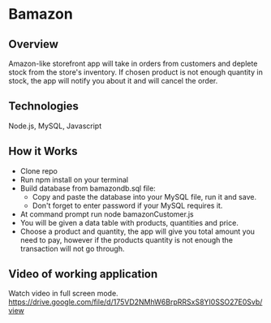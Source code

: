 # Bamazon

## Overview
Amazon-like storefront app will take in orders from customers and deplete stock from the store's inventory. If chosen product is not enough quantity in stock, the app will notify you about it and will cancel the order. 

## Technologies
Node.js, MySQL, Javascript

## How it Works
- Clone repo
- Run npm install on your terminal
- Build database from bamazondb.sql file: 
    - Copy and paste the database into your MySQL file, run it and save.
    - Don't forget to enter password if your MySQL requires it.
- At command prompt run node bamazonCustomer.js
- You will be given a data table with products, quantities and price.
- Choose a product and quantity, the app will give you total amount you need to pay, however if the products quantity is not enough the transaction will not go through.

## Video of working application

Watch video in full screen mode.
https://drive.google.com/file/d/175VD2NMhW6BrpRRSxS8YI0SSO27E0Svb/view
